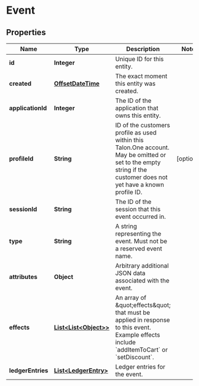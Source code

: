 
# Event

## Properties
Name | Type | Description | Notes
------------ | ------------- | ------------- | -------------
**id** | **Integer** | Unique ID for this entity. | 
**created** | [**OffsetDateTime**](OffsetDateTime.md) | The exact moment this entity was created. | 
**applicationId** | **Integer** | The ID of the application that owns this entity. | 
**profileId** | **String** | ID of the customers profile as used within this Talon.One account. May be omitted or set to the empty string if the customer does not yet have a known profile ID. |  [optional]
**sessionId** | **String** | The ID of the session that this event occurred in. | 
**type** | **String** | A string representing the event. Must not be a reserved event name. | 
**attributes** | **Object** | Arbitrary additional JSON data associated with the event. | 
**effects** | [**List&lt;List&lt;Object&gt;&gt;**](List.md) | An array of \&quot;effects\&quot; that must be applied in response to this event. Example effects include &#x60;addItemToCart&#x60; or &#x60;setDiscount&#x60;.  | 
**ledgerEntries** | [**List&lt;LedgerEntry&gt;**](LedgerEntry.md) | Ledger entries for the event. | 




